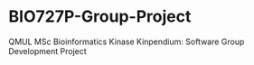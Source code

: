 # BIO727P-Group-Project
QMUL MSc Bioinformatics Kinase Kinpendium: Software Group Development Project 

